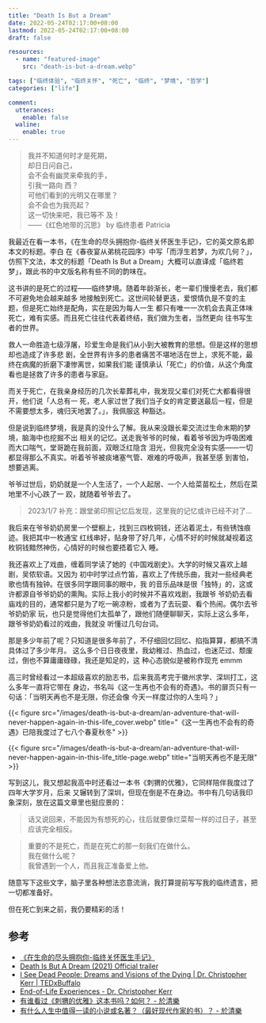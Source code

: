 ```yaml
---
title: "Death Is But a Dream"
date: 2022-05-24T02:17:00+08:00
lastmod: 2022-05-24T02:17:00+08:00
draft: false

resources:
  - name: "featured-image"
    src: "death-is-but-a-dream.webp"

tags: ["临终体验", "临终关怀", "死亡", "临终", "梦境", "哲学"]
categories: ["life"]

comment:
  utterances:
    enable: false
  waline:
    enable: true
---
```


> 我并不知道何时才是死期，<br> 却日日问自己，<br> 会不会有幽灵来牵我的手，<br> 引我一路向
> 西？<br> 可他们看到的光明又在哪里？<br> 会不会也为我亮起？<br> 这一切快来吧，我已等不
> 及！<br> ——《红色地带的沉思》 by 临终患者 Patricia

我最近在看一本书，《在生命的尽头拥抱你-临终关怀医生手记》，它的英文原名即本文的标题。李白
在《春夜宴从弟桃花园序》中写「而浮生若梦，为欢几何？」，仿照下文法，本文的标题「Death Is
But a Dream」大概可以直译成「临终若梦」，跟此书的中文版名称有些不同的韵味在。

这书讲的是死亡的过程——临终梦境。随着年龄渐长，老一辈们慢慢老去，我们都不可避免地会越来越多
地接触到死亡。这世间轮替更迭，爱恨情仇是不变的主题，但是死亡始终是配角，实在是因为每人一生
都只有唯一一次机会去真正体味死亡，难有实感。而且死亡往往代表着终结，我们做为生者，当然更向
往书写生者的世界。

救人一命胜造七级浮屠，珍爱生命是我们从小到大被教育的思想。但是这样的思想却也造成了许多悲
剧，全世界有许多的患者痛苦不堪地活在世上，求死不能，最终在病魔的折磨下凄惨离世，如果我们能
谨慎承认「死亡」的价值，从这个角度看也是拯救了许多的患者与家庭。

而关于死亡，在我亲身经历的几次长辈葬礼中，我发现父辈们对死亡大都看得很开，他们说「人总有一
死，老人家过世了我们当子女的肯定要送最后一程，但是不需要想太多，魂归天地罢了。」，我佩服这
种豁达。

但是说到临终梦境，我是真的没什么了解。我从来没跟长辈交流过生命末期的梦境，脑海中也挖掘不出
相关的记忆。送走我爷爷的时候，看着爷爷因为呼吸困难而大口喘气，堂哥跪在我前面，双眼泛红隐含
泪光，但我完全没有实感——一切都显得那么不真实。听着爷爷被痰堵塞气管、艰难的呼吸声，我甚至感
到害怕，想要逃离。

爷爷过世后，奶奶就是一个人生活了，一个人起居、一个人给菜苗松土，然后在菜地里不小心跌了一
跤，就随着爷爷去了。

> 2023/1/7 补充：跟堂弟印照记忆后发现，这里我的记忆或许已经不对了...

我后来在爷爷奶奶房里一个壁橱上，找到三四枚铜钱，还沾着泥土，有些锈蚀痕迹。我把其中一枚通宝
红线串好，贴身带了好几年，心情不好的时候就凝视着这枚铜钱黯然神伤，心情好的时候也要捂着它入
睡。

我还喜欢上了戏曲，缠着同学读了她的《中国戏剧史》。大学的时候又喜欢上越剧，吴侬软语。又因为
初中时学过点竹笛，喜欢上了传统乐曲，我对一些经典老歌也情有独钟。在很多同学跟同事的眼中，我
的音乐品味是很「独特」的，这或许都源自爷爷奶奶的熏陶。实际上我小的时候并不喜欢戏剧，我跟爷
爷奶奶去看庙戏的目的，通常都只是为了吃一碗凉粉，或者为了去玩耍、看个热闹。偶尔去爷爷奶奶家
玩，也只是觉得他们太孤单了，跟他们随便聊聊天，实际上这么多年，跟爷爷奶奶看过的戏曲，我就没
听懂过几句台词。

那是多少年前了呢？只知道是很多年前了，不仔细回忆回忆、掐指算算，都搞不清具体过了多少年月。
这么多个日日夜夜里，我幼稚过、热血过，也迷茫过、颓废过，倒也不算庸庸碌碌，我还是知足的，这
种心态貌似是被称作现充 emmm

高三时曾经看过一本超级喜欢的励志书，后来我高考完于徽州求学、深圳打工，这么多年一直将它带在
身边，书名叫《这一生再也不会有的奇遇》。书的扉页只有一句话：「当明天再也不是无限，你还会像
今天一样度过你的人生吗？」

{{< figure src="/images/death-is-but-a-dream/an-adventure-that-will-never-happen-again-in-this-life_cover.webp" title="《这一生再也不会有的奇遇》已陪我度过了七八个春夏秋冬" >}}

{{< figure src="/images/death-is-but-a-dream/an-adventure-that-will-never-happen-again-in-this-life_title-page.webp" title="当明天再也不是无限" >}}

写到这儿，我又想起我高中时还看过一本书《刺猬的优雅》，它同样陪伴我度过了四年大学岁月，后来
又辗转到了深圳，但现在倒是不在身边。书中有几句话我印象深刻，放在这篇文章里也挺应景的：

> 话又说回来，不能因为有想死的心，往后就要像烂菜帮一样的过日子，甚至应该完全相反。

> 重要的不是死亡，而是在死亡的那一刻我们在做什么。  
> 我在做什么呢？  
> 我曾遇到一个人，而且我正准备爱上他。

随意写下这些文字，脑子里各种想法恣意流淌，我打算提前写写我的临终遗言，把一切都准备好。

但在死亡到来之前，我仍要精彩的活！

## 参考

- [《在生命的尽头拥抱你-临终关怀医生手记》](https://book.douban.com/subject/35435120/)
- [Death Is But A Dream (2021) Official trailer](https://www.youtube.com/watch?v=vh-nacCekR4)
- [I See Dead People: Dreams and Visions of the Dying | Dr. Christopher Kerr | TEDxBuffalo](https://www.youtube.com/watch?v=rbnBe-vXGQM)
- [End-of-Life Experiences - Dr. Christopher Kerr](https://www.drchristopherkerr.com/tools)
- [有谁看过《刺猬的优雅》这本书吗？如何？ - 於清樂](https://www.zhihu.com/question/21174281/answer/122969510)
- [有什么人生中值得一读的小说或名著？（最好现代作家的书）？ - 於清樂](https://www.zhihu.com/question/52078970/answer/128900485)
